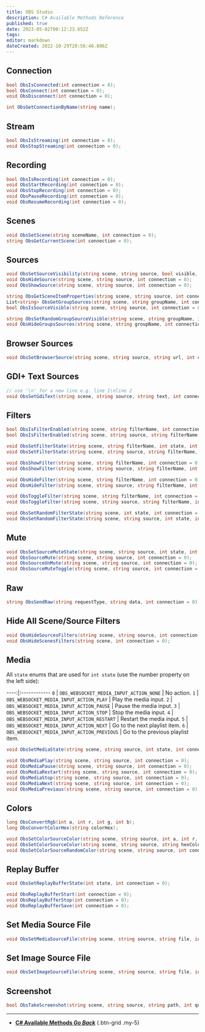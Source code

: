 ```yaml
---
title: OBS Studio
description: C# Available Methods Reference
published: true
date: 2023-05-02T00:12:23.652Z
tags: 
editor: markdown
dateCreated: 2022-10-29T20:56:46.806Z
---
```


## Connection
```csharp
bool ObsIsConnected(int connection = 0);
bool ObsConnect(int connection = 0);
void ObsDisconnect(int connection = 0);
```

```csharp
int ObsGetConnectionByName(string name);
```

## Stream
```csharp
bool ObsIsStreaming(int connection = 0);
void ObsStopStreaming(int connection = 0);
```

## Recording
```csharp
bool ObsIsRecording(int connection = 0);
void ObsStartRecording(int connection = 0);
void ObsStopRecording(int connection = 0);
void ObsPauseRecording(int connection = 0);
void ObsResumeRecording(int connection = 0);
```

## Scenes
```csharp
void ObsSetScene(string sceneName, int connection = 0);
string ObsGetCurrentScene(int connection = 0);
```

## Sources
```csharp
void ObsSetSourceVisibility(string scene, string source, bool visible, int connection = 0);
void ObsHideSource(string scene, string source, int connection = 0);
void ObsShowSource(string scene, string source, int connection = 0);

string ObsGetSceneItemProperties(string scene, string source, int connection = 0);
List<string> ObsGetGroupSources(string scene, string groupName, int connection = 0);
bool ObsIsSourceVisible(string scene, string source, int connection = 0);

string ObsSetRandomGroupSourceVisible(string scene, string groupName, int connection = 0);
void ObsHideGroupsSources(string scene, string groupName, int connection = 0);
```

## Browser Sources
```csharp
void ObsSetBrowserSource(string scene, string source, string url, int connection = 0);
```

## GDI+ Text Sources

```csharp
// use '\n' for a new line e.g. line 1\nline 2
void ObsSetGdiText(string scene, string source, string text, int connection = 0);
```

## Filters
```csharp
bool ObsIsFilterEnabled(string scene, string filterName, int connection = 0);
bool ObsIsFilterEnabled(string scene, string source, string filterName, int connection = 0);
```

```csharp
void ObsSetFilterState(string scene, string filterName, int state, int connection = 0);
void ObsSetFilterState(string scene, string source, string filterName, int state, int connection = 0);
```

```csharp
void ObsShowFilter(string scene, string filterName, int connection = 0);
void ObsShowFilter(string scene, string source, string filterName, int connection = 0);
```

```csharp
void ObsHideFilter(string scene, string filterName, int connection = 0);
void ObsHideFilter(string scene, string source, string filterName, int connection = 0);
```

```csharp
void ObsToggleFilter(string scene, string filterName, int connection = 0);
void ObsToggleFilter(string scene, string source, string filterName, int connection = 0);
```

```csharp
void ObsSetRandomFilterState(string scene, int state, int connection = 0);
void ObsSetRandomFilterState(string scene, string source, int state, int connection = 0);
```

## Mute
```csharp
void ObsSetSourceMuteState(string scene, string source, int state, int connection = 0);
void ObsSourceMute(string scene, string source, int connection = 0);
void ObsSourceUnMute(string scene, string source, int connection = 0);
void ObsSourceMuteToggle(string scene, string source, int connection = 0);
```

## Raw
```csharp
string ObsSendRaw(string requestType, string data, int connection = 0);
```

## Hide All Scene/Source Filters
```csharp
void ObsHideSourcesFilters(string scene, string source, int connection = 0);
void ObsHideScenesFilters(string scene, int connection = 0);
```

## Media
All `state` enums that are used for `int state` (use the number property on the left side):

----:|:------------
`0` | `OBS_WEBSOCKET_MEDIA_INPUT_ACTION_NONE` | No action.
`1` | `OBS_WEBSOCKET_MEDIA_INPUT_ACTION_PLAY` | Play the media input.
`2` | `OBS_WEBSOCKET_MEDIA_INPUT_ACTION_PAUSE` | Pause the media input.
`3` | `OBS_WEBSOCKET_MEDIA_INPUT_ACTION_STOP` | Stop the media input.
`4` | `OBS_WEBSOCKET_MEDIA_INPUT_ACTION_RESTART` | Restart the media input.
`5` | `OBS_WEBSOCKET_MEDIA_INPUT_ACTION_NEXT` | Go to the next playlist item.
`6` | `OBS_WEBSOCKET_MEDIA_INPUT_ACTION_PREVIOUS` | Go to the previous playlist item.

```csharp
void ObsSetMediaState(string scene, string source, int state, int connection = 0);
```

```csharp
void ObsMediaPlay(string scene, string source, int connection = 0);
void ObsMediaPause(string scene, string source, int connection = 0);
void ObsMediaRestart(string scene, string source, int connection = 0);
void ObsMediaStop(string scene, string source, int connection = 0);
void ObsMediaNext(string scene, string source, int connection = 0);
void ObsMediaPrevious(string scene, string source, int connection = 0);
```

## Colors
```csharp
long ObsConvertRgb(int a, int r, int g, int b);
long ObsConvertColorHex(string colorHex);
```

```csharp
void ObsSetColorSourceColor(string scene, string source, int a, int r, int g, int b, int connection = 0);
void ObsSetColorSourceColor(string scene, string source, string hexColor, int connection = 0);
void ObsSetColorSourceRandomColor(string scene, string source, int connection = 0);
```

## Replay Buffer
```csharp
void ObsSetReplayBufferState(int state, int connection = 0);
```

```csharp
void ObsReplayBufferStart(int connection = 0);
void ObsReplayBufferStop(int connection = 0);
void ObsReplayBufferSave(int connection = 0);
```

## Set Media Source File
```csharp
void ObsSetMediaSourceFile(string scene, string source, string file, int connection = 0);
```

## Set Image Source File
```csharp
void ObsSetImageSourceFile(string scene, string source, string file, int connection = 0);
```

## Screenshot
```csharp
bool ObsTakeScreenshot(string scene, string source, string path, int quality = -1, int connection = 0);
```

---

- [<i class="mdi mdi-chevron-left"></i> **C# Available Methods *Go Back***](/Sub-Actions/Code/CSharp/Available-Methods)
{.btn-grid .my-5}